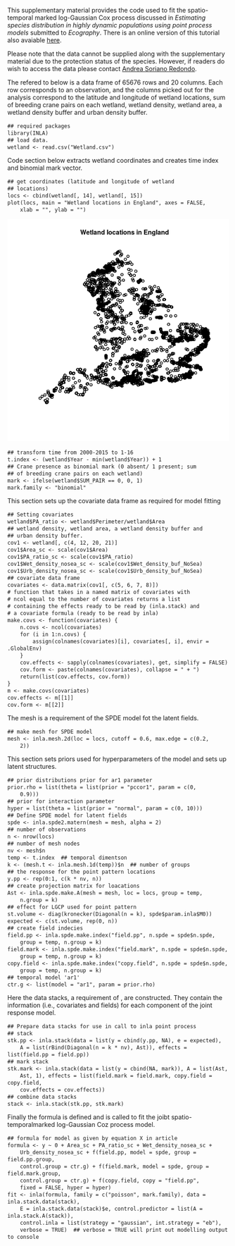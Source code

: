 This supplementary material provides the code used to fit the
spatio-temporal marked log-Gaussian Cox process discussed in *Estimating
species distribution in highly dynamic populations using point process
models* submitted to *Ecography*. There is an online version of this
tutorial also avaiable
[here](https://github.com/cmjt/examples/blob/master/Ecography_ESD.md).

Please note that the data cannot be supplied along with the
supplementary material due to the protection status of the species.
However, if readers do wish to access the data please contact [Andrea
Soriano Redondo](A.Soriano-Redondo@exeter.ac.uk).

The refered to below is a data frame of 65676 rows and 20 columns. Each
row corresponds to an observation, and the columns picked out for the
analysis correspond to the latitude and longitude of wetland locations,
sum of breeding crane pairs on each wetland, wetland density, wetland
area, a wetland density buffer and urban density buffer.

    ## required packages
    library(INLA)
    ## load data.
    wetland <- read.csv("Wetland.csv")

Code section below extracts wetland coordinates and creates time index
and binomial mark vector.

    ## get coordinates (latitude and longitude of wetland
    ## locations)
    locs <- cbind(wetland[, 14], wetland[, 15])
    plot(locs, main = "Wetland locations in England", axes = FALSE, 
        xlab = "", ylab = "")

![](Ecography_ESD_files/figure-markdown_strict/data-1.png)

    ## transform time from 2000-2015 to 1-16
    t.index <- (wetland$Year - min(wetland$Year)) + 1
    ## Crane presence as binomial mark (0 absent/ 1 present; sum
    ## of breeding crane pairs on each wetland)
    mark <- ifelse(wetland$SUM_PAIR == 0, 0, 1)
    mark.family <- "binomial"

This section sets up the covariate data frame as required for model
fitting

    ## Setting covariates
    wetland$PA_ratio <- wetland$Perimeter/wetland$Area
    ## wetland density, wetland area, a wetland density buffer and
    ## urban density buffer.
    cov1 <- wetland[, c(4, 12, 20, 21)]
    cov1$Area_sc <- scale(cov1$Area)
    cov1$PA_ratio_sc <- scale(cov1$PA_ratio)
    cov1$Wet_density_nosea_sc <- scale(cov1$Wet_density_buf_NoSea)
    cov1$Urb_density_nosea_sc <- scale(cov1$Urb_density_buf_NoSea)
    ## covariate data frame
    covariates <- data.matrix(cov1[, c(5, 6, 7, 8)])
    # function that takes in a named matrix of covariates with
    # ncol equal to the number of covariates returns a list
    # containing the effects ready to be read by (inla.stack) and
    # a covariate formula (ready to be read by inla)
    make.covs <- function(covariates) {
        n.covs <- ncol(covariates)
        for (i in 1:n.covs) {
            assign(colnames(covariates)[i], covariates[, i], envir = .GlobalEnv)
        }
        cov.effects <- sapply(colnames(covariates), get, simplify = FALSE)
        cov.form <- paste(colnames(covariates), collapse = " + ")
        return(list(cov.effects, cov.form))
    }
    m <- make.covs(covariates)
    cov.effects <- m[[1]]
    cov.form <- m[[2]]

The mesh is a requirement of the SPDE model fot the latent fields.

    ## make mesh for SPDE model
    mesh <- inla.mesh.2d(loc = locs, cutoff = 0.6, max.edge = c(0.2, 
        2))

This section sets priors used for hyperparameters of the model and sets
up latent structures.

    ## prior distributions prior for ar1 parameter
    prior.rho = list(theta = list(prior = "pccor1", param = c(0, 
        0.9)))
    ## prior for interaction parameter
    hyper = list(theta = list(prior = "normal", param = c(0, 10)))
    ## Define SPDE model for latent fields
    spde <- inla.spde2.matern(mesh = mesh, alpha = 2)
    ## number of observations
    n <- nrow(locs)
    ## number of mesh nodes
    nv <- mesh$n
    temp <- t.index  ## temporal dimentson
    k <- (mesh.t <- inla.mesh.1d(temp))$n  ## number of groups
    ## the response for the point pattern locations
    y.pp <- rep(0:1, c(k * nv, n))
    ## create projection matrix for loacations
    Ast <- inla.spde.make.A(mesh = mesh, loc = locs, group = temp, 
        n.group = k)
    ## effect for LGCP used for point pattern
    st.volume <- diag(kronecker(Diagonal(n = k), spde$param.inla$M0))
    expected <- c(st.volume, rep(0, n))
    ## create field indecies
    field.pp <- inla.spde.make.index("field.pp", n.spde = spde$n.spde, 
        group = temp, n.group = k)
    field.mark <- inla.spde.make.index("field.mark", n.spde = spde$n.spde, 
        group = temp, n.group = k)
    copy.field <- inla.spde.make.index("copy.field", n.spde = spde$n.spde, 
        group = temp, n.group = k)
    ## temporal model 'ar1'
    ctr.g <- list(model = "ar1", param = prior.rho)

Here the data stacks, a requirement of , are constructed. They contain
the information (i.e., covariates and fields) for each component of the
joint response model.

    ## Prepare data stacks for use in call to inla point process
    ## stack
    stk.pp <- inla.stack(data = list(y = cbind(y.pp, NA), e = expected), 
        A = list(rBind(Diagonal(n = k * nv), Ast)), effects = list(field.pp = field.pp))
    ## mark stack
    stk.mark <- inla.stack(data = list(y = cbind(NA, mark)), A = list(Ast, 
        Ast, 1), effects = list(field.mark = field.mark, copy.field = copy.field, 
        cov.effects = cov.effects))
    ## combine data stacks
    stack <- inla.stack(stk.pp, stk.mark)

Finally the formula is defined and is called to fit the joibt
spatio-temporalmarked log-Gaussian Coz process model.

    ## formula for model as given by equation X in article
    formula <- y ~ 0 + Area_sc + PA_ratio_sc + Wet_density_nosea_sc + 
        Urb_density_nosea_sc + f(field.pp, model = spde, group = field.pp.group, 
        control.group = ctr.g) + f(field.mark, model = spde, group = field.mark.group, 
        control.group = ctr.g) + f(copy.field, copy = "field.pp", 
        fixed = FALSE, hyper = hyper)
    fit <- inla(formula, family = c("poisson", mark.family), data = inla.stack.data(stack), 
        E = inla.stack.data(stack)$e, control.predictor = list(A = inla.stack.A(stack)), 
        control.inla = list(strategy = "gaussian", int.strategy = "eb"), 
        verbose = TRUE)  ## verbose = TRUE will print out modelling output to console
